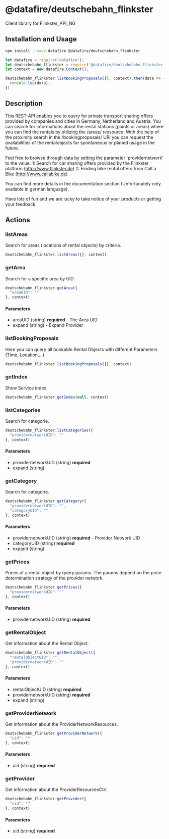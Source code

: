 # @datafire/deutschebahn_flinkster

Client library for Flinkster_API_NG

## Installation and Usage
```bash
npm install --save datafire @datafire/deutschebahn_flinkster
```

```js
let datafire = require('datafire');
let deutschebahn_flinkster = require('@datafire/deutschebahn_flinkster').actions;
let context = new datafire.Context();

deutschebahn_flinkster.listBookingProposals({}, context).then(data => {
  console.log(data);
})
```

## Description
This REST-API enables you to query for private transport sharing offers provided by companies and cities in Germany, Netherland and Austria. 
You can search for informations about the rental stations (points or areas) where you can find the rentals by utilizing the /areas/ ressource. 
With the help of the proximity search in the /bookingproposals/ URI you can request the availabilities of the rentalobjects for spontaneous or planed usage in the future. 

Feel free to browse through data by setting the parameter 'providernetwork' to the value: 
 1: Search for car sharing offers provided by the Flinkster platform (http://www.flinkster.de)
2: Finding bike rental offers from Call a Bike (http://www.callabike.de) 

You can find more details in the documentation section (Unfortunately only available in german language).

Have lots of fun and we are lucky to take notice of your products or getting your feedback.

## Actions
### listAreas
Search for areas (locations of rental objects) by criteria.


```js
deutschebahn_flinkster.listAreas({}, context)
```


### getArea
Search for a specific area by UID.


```js
deutschebahn_flinkster.getArea({
  "areaUID": ""
}, context)
```

#### Parameters
* areaUID (string) **required** - The Area UID 
* expand (string) - Expand Provider

### listBookingProposals
Here you can query all bookable Rental Objects with different Parameters (Time, Location,...)


```js
deutschebahn_flinkster.listBookingProposals({}, context)
```


### getIndex
Show Service index.


```js
deutschebahn_flinkster.getIndex(null, context)
```


### listCategories
Search for categorie.


```js
deutschebahn_flinkster.listCategories({
  "providernetworkUID": ""
}, context)
```

#### Parameters
* providernetworkUID (string) **required**
* expand (string)

### getCategory
Search for categorie.


```js
deutschebahn_flinkster.getCategory({
  "providernetworkUID": "",
  "categoryUID": ""
}, context)
```

#### Parameters
* providernetworkUID (string) **required** - Provider Network UID
* categoryUID (string) **required**
* expand (string)

### getPrices
Prices of a rental object by query params. The params depend on the price determination strategy of the provider network.



```js
deutschebahn_flinkster.getPrices({
  "providernetworkUID": ""
}, context)
```

#### Parameters
* providernetworkUID (string) **required**

### getRentalObject
Get information about the Rental Object.



```js
deutschebahn_flinkster.getRentalObject({
  "rentalObjectUID": "",
  "providernetworkUID": ""
}, context)
```

#### Parameters
* rentalObjectUID (string) **required**
* providernetworkUID (string) **required**
* expand (string)

### getProviderNetwork
Get information about the ProviderNetworkResources.



```js
deutschebahn_flinkster.getProviderNetwork({
  "uid": ""
}, context)
```

#### Parameters
* uid (string) **required**

### getProvider
Get information about the ProviderResourcesCtrl.



```js
deutschebahn_flinkster.getProvider({
  "uid": ""
}, context)
```

#### Parameters
* uid (string) **required**

